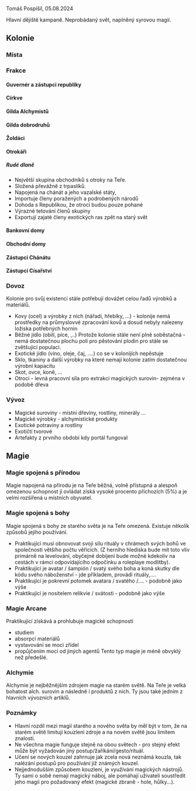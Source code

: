 Tomáš  Pospíšil, 05.08.2024

Hlavní dějiště kampaně. Neprobádaný svět, naplněný syrovou magií.

## Kolonie

### Místa
### Frakce
#### Guvernér a zástupci republiky
#### Církve
#### Gilda Alchymistů
#### Gilda dobrodruhů
#### Žoldáci

#### Otrokáři
##### Rudé dlaně
- Největší skupina obchodníků s otroky na Teře. 
- Složená převážně z trpaslíků. 
- Napojená na chánát a jeho vazalské státy,
- Importuje členy poražených a podrobených národů 
- Dohoda s Republikou, že otroci budou pouze pohané
- Výrazné tetování členů skupiny
- Exportují zajaté členy exotických ras zpět na starý svět
#### Bankovní domy
#### Obchodní domy
#### Zástupci Chánátu
#### Zástupci Císařství

### Dovoz
Kolonie pro svůj existenci stále potřebují dovážet celou řadů výrobků a materiálů.
- Kovy (ocel) a výrobky z nich (nářadí, hřebíky, ...) - kolonije nemá prostředky na průmyslovvé zpracování kovů a dosud nebyly nalezeny ložiska potřebných hornin
- Běžné jídlo (obilí,  píce, ,..) Protože kolonie stále není plně soběstačná - nemá dostatečnou plochu polí pro pěstování plodin pro stále se zvětšující populaci.
- Exotické jídlo (víno, oleje, čaj, ....) co se v kolonijích nepěstuje
- Sklo, tkaniny a další výrobky na které nemají kolonie zatím dostatečnou výrobní kapacitu
- Skot, ovce, koně, ... 
- Otroci - levná pracovní síla pro extrakci magických surovin- zejména v podobě dřeva
### Vývoz
- Magické suroviny - místní dřeviny, rostliny, minerály ...
- Magické výrobky - alchymistické produkty
- Exotické potraviny a rostliny 
- Exotičtí tvorové
- Artefakty z prvního období kdy portál fungoval

## Magie
### Magie spojená s přírodou
Magie napojená na přírodu je na Teře běžná, volně přístupná a alespoň omezenou schopnost jí ovládat získá vysoké procento příchozích (5%) a je velmi rozšířená u místních obyvatel.

### Magie spojená s bohy
Magie spojená s bohy ze starého světa je na Teře omezená.  Existuje několik způsobů jejiho používání. 
- Praktikující musí obnovovat svoji sílu rituály v chrámech svých bohů ve společnosti většího počtu věřících. (Z herního hlediska bude mít toto vliv primárně na levelování, obyčejné dobíjení bude možné kdekoliv na cestách v rámci odpovídajícího odpočinku a roleplaye modlitby).
- Praktikující je avatar / šampión / svatý svého boha a koná skutky dle kódu svého náboženství - jde příkladem, provádí rituály,....
- Praktikující je pokrevní potomek avatara / svatého /....  - podobně jako výše
- Praktikující je nositelem relikvie / svátosti - podobně jako výše

### Magie Arcane
Praktikující získává a prohlubuje magické schopnosti 
- studiem  
- absorpcí materiálů
- vystavování se moci zřídel
- propůjčením moci od jiných agentů
Tento typ magie je méně obvyklý než předešlé.
### Alchymie
Alchymie je nejběžnějším zdrojem magie na starém světě. Na Teře je velká bohatost alch. surovin a následně i produktů z nich. Ty jsou také jedním z hlavních vývozních artiklů.

 
### Poznámky
- Hlavní rozdíl mezi magií starého a nového světa by měl být v tom, že na starém světě limitují kouzlení zdroje a na novém světě jsou limitem znalosti.
- Ne všechna magie funguje stejně na obou světech - pro stejný efekt může být vyžadován jiný postup/žaříkání/gesto/rituál.
- Učení se nových kouzel zahrnuje jak zcela nová neznámá kouzla, tak nalézání postupů pro používání již známých kouzel.
- Nejjednodušším způsobem kouzlení, je využívání magických nástrojů. Ty sami o sobě nemají magický náboj, ale pomáhají uživateli soustředit jeho magii pro požadovaný efekt (magické zbraně - hole, hůlky...).

